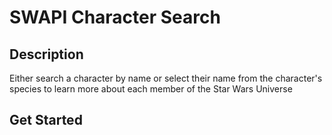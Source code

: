 # SWAPI Character Search

## Description

Either search a character by name or select their name from the character's species to learn more about each member of the Star Wars Universe

## Get Started

